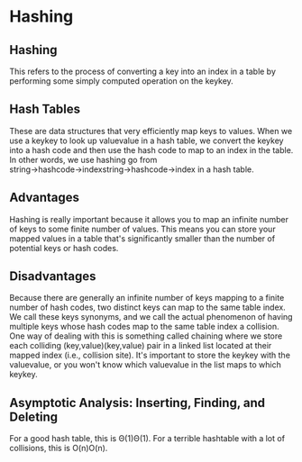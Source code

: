 # Hashing

## Hashing

This refers to the process of converting a key into an index in a table by performing some simply computed operation on the keykey.

## Hash Tables

These are data structures that very efficiently map keys to values. When we use a keykey to look up valuevalue in a hash
table, we convert the keykey into a hash code and then use the hash code to map to an index in the table. In other words, 
we use hashing go from string→hashcode→indexstring→hashcode→index in a hash table.

## Advantages

Hashing is really important because it allows you to map an infinite number of keys to some finite number of values. This 
means you can store your mapped values in a table that's significantly smaller than the number of potential keys or hash 
codes.

## Disadvantages

Because there are generally an infinite number of keys mapping to a finite number of hash codes, two distinct keys can 
map to the same table index. We call these keys synonyms, and we call the actual phenomenon of having multiple keys whose 
hash codes map to the same table index a collision. One way of dealing with this is something called chaining where we 
store each colliding (key,value)(key,value) pair in a linked list located at their mapped index (i.e., collision site). 
It's important to store the keykey with the valuevalue, or you won't know which valuevalue in the list maps to which keykey.

## Asymptotic Analysis: Inserting, Finding, and Deleting

For a good hash table, this is Θ(1)Θ(1). For a terrible hashtable with a lot of collisions, this is O(n)O(n).

